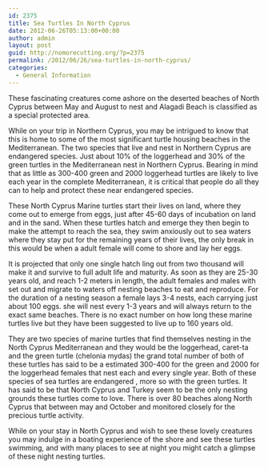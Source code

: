 ```yaml
---
id: 2375
title: Sea Turtles In North Cyprus
date: 2012-06-26T05:13:00+00:00
author: admin
layout: post
guid: http://nomorecutting.org/?p=2375
permalink: /2012/06/26/sea-turtles-in-north-cyprus/
categories:
  - General Information
---
```

These fascinating creatures come ashore on the deserted beaches of North Cyprus between May and August to nest and Alagadi Beach is classified as a special protected area.

While on your trip in Northern Cyprus, you may be intrigued to know that this is home to some of the most significant turtle housing beaches in the Mediterranean. The two species that live and nest in Northern Cyprus are endangered species. Just about 10% of the loggerhead and 30% of the green turtles in the Mediterranean nest in Northern Cyprus. Bearing in mind that as little as 300-400 green and 2000 loggerhead turtles are likely to live each year in the complete Mediterranean, it is critical that people do all they can to help and protect these near endangered species.

These North Cyprus Marine turtles start their lives on land, where they come out to emerge from eggs, just after 45-60 days of incubation on land and in the sand. When these turtles hatch and emerge they then begin to make the attempt to reach the sea, they swim anxiously out to sea waters where they stay put for the remaining years of their lives, the only break in this would be when a adult female will come to shore and lay her eggs.

It is projected that only one single hatch ling out from two thousand will make it and survive to full adult life and maturity. As soon as they are 25-30 years old, and reach 1-2 meters in length, the adult females and males with set out and migrate to waters off nesting beaches to eat and reproduce. For the duration of a nesting season a female lays 3-4 nests, each carrying just about 100 eggs. she will nest every 1-3 years and will always return to the exact same beaches. There is no exact number on how long these marine turtles live but they have been suggested to live up to 160 years old.

They are two species of marine turtles that find themselves nesting in the North Cyprus Mediterranean and they would be the loggerhead, caret-ta and the green turtle (chelonia mydas) the grand total number of both of these turtles has said to be a estimated 300-400 for the green and 2000 for the loggerhead females that nest each and every single year. Both of these species of sea turtles are endangered , more so with the green turtles. It has said to be that North Cyprus and Turkey seem to be the only nesting grounds these turtles come to love. There is over 80 beaches along North Cyprus that between may and October and monitored closely for the precious turtle activity.

While on your stay in North Cyprus and wish to see these lovely creatures you may indulge in a boating experience of the shore and see these turtles swimming, and with many places to see at night you might catch a glimpse of these night nesting turtles.